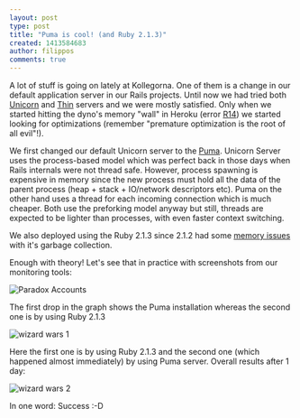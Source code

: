 ```yaml
---
layout: post
type: post
title: "Puma is cool! (and Ruby 2.1.3)"
created: 1413584683
author: filippos
comments: true
---
```


A lot of stuff is going on lately at Kollegorna. One of them is a change in our default application server in our Rails projects. Until now we had tried both [Unicorn](http://unicorn.bogomips.org/) and [Thin](http://code.macournoyer.com/thin/) servers and we were mostly satisfied. Only when we started hitting the dyno's memory "wall" in Heroku (error [R14](https://devcenter.heroku.com/articles/error-codes#r14-memory-quota-exceeded)) we started looking for optimizations (remember "premature optimization is the root of all evil"!). 

We first changed our default Unicorn server to the [Puma](http://puma.io/). Unicorn Server uses the process-based model which was perfect back in those days when Rails internals were not thread safe. However, process spawning is expensive in memory since the new process must hold all the data of the parent process (heap + stack + IO/network descriptors etc). Puma on the other hand uses a thread for each incoming connection which is much cheaper. Both use the preforking model anyway but still, threads are expected to be lighter than processes, with even faster context switching.

We also deployed using the Ruby 2.1.3 since 2.1.2 had some [memory issues](https://bugs.ruby-lang.org/issues/9607) with it's garbage collection.

Enough with theory! Let's see that in practice with screenshots from our monitoring tools:

![Paradox Accounts](/images/2014/paradox-accounts.png)

The first drop in the graph shows the Puma installation whereas the second one is by using Ruby 2.1.3

![wizard wars 1](/images/2014/wizardwars1.png)

Here the first one is by using Ruby 2.1.3 and the second one (which happened almost immediately) by using Puma server. Overall results after 1 day:

![wizard wars 2](/images/2014/wizardwars2.png)

In one word: Success :-D




